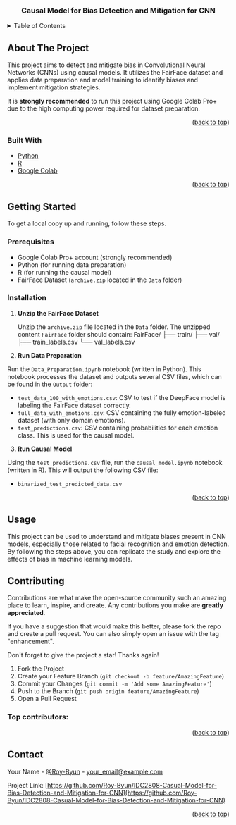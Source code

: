 <!-- Improved compatibility of back to top link: See: https://github.com/othneildrew/Best-README-Template/pull/73 -->

<a id="readme-top"></a>

  <h3 align="center">Causal Model for Bias Detection and Mitigation for CNN</h3>
</div>

<!-- TABLE OF CONTENTS -->
<details>
  <summary>Table of Contents</summary>
  <ol>
    <li>
      <a href="#about-the-project">About The Project</a>
      <ul>
        <li><a href="#built-with">Built With</a></li>
      </ul>
    </li>
    <li>
      <a href="#getting-started">Getting Started</a>
      <ul>
        <li><a href="#prerequisites">Prerequisites</a></li>
        <li><a href="#installation">Installation</a></li>
      </ul>
    </li>
    <li><a href="#usage">Usage</a></li>
    <!-- <li><a href="#roadmap">Roadmap</a></li> -->
    <li><a href="#contributing">Contributing</a></li>
    <li><a href="#license">License</a></li>
    <li><a href="#contact">Contact</a></li>
    <!-- <li><a href="#acknowledgments">Acknowledgments</a></li> -->
  </ol>
</details>

<!-- ABOUT THE PROJECT -->

## About The Project

<!-- [![Product Name Screen Shot][product-screenshot]](https://example.com) -->

This project aims to detect and mitigate bias in Convolutional Neural Networks (CNNs) using causal models. It utilizes the FairFace dataset and applies data preparation and model training to identify biases and implement mitigation strategies.

It is **strongly recommended** to run this project using Google Colab Pro+ due to the high computing power required for dataset preparation.

<p align="right">(<a href="#readme-top">back to top</a>)</p>

### Built With

- [Python](https://www.python.org/)
- [R](https://www.r-project.org/)
- [Google Colab](https://colab.research.google.com/)

<p align="right">(<a href="#readme-top">back to top</a>)</p>

<!-- GETTING STARTED -->

## Getting Started

To get a local copy up and running, follow these steps.

### Prerequisites

- Google Colab Pro+ account (strongly recommended)
- Python (for running data preparation)
- R (for running the causal model)
- FairFace Dataset (`archive.zip` located in the `Data` folder)

### Installation

1. **Unzip the FairFace Dataset**

   Unzip the `archive.zip` file located in the `Data` folder. The unzipped content `FairFace` folder should contain:
   FairFace/
   ├── train/
   ├── val/
   ├── train_labels.csv
   └── val_labels.csv

2. **Run Data Preparation**

Run the `Data_Preparation.ipynb` notebook (written in Python). This notebook processes the dataset and outputs several CSV files, which can be found in the `Output` folder:

- `test_data_100_with_emotions.csv`: CSV to test if the DeepFace model is labeling the FairFace dataset correctly.
- `full_data_with_emotions.csv`: CSV containing the fully emotion-labeled dataset (with only domain emotions).
- `test_predictions.csv`: CSV containing probabilities for each emotion class. This is used for the causal model.

3. **Run Causal Model**

Using the `test_predictions.csv` file, run the `causal_model.ipynb` notebook (written in R). This will output the following CSV file:

- `binarized_test_predicted_data.csv`

<p align="right">(<a href="#readme-top">back to top</a>)</p>

<!-- USAGE EXAMPLES -->

## Usage

This project can be used to understand and mitigate biases present in CNN models, especially those related to facial recognition and emotion detection. By following the steps above, you can replicate the study and explore the effects of bias in machine learning models.

<!-- CONTRIBUTING -->

## Contributing

Contributions are what make the open-source community such an amazing place to learn, inspire, and create. Any contributions you make are **greatly appreciated**.

If you have a suggestion that would make this better, please fork the repo and create a pull request. You can also simply open an issue with the tag "enhancement".

Don't forget to give the project a star! Thanks again!

1. Fork the Project
2. Create your Feature Branch (`git checkout -b feature/AmazingFeature`)
3. Commit your Changes (`git commit -m 'Add some AmazingFeature'`)
4. Push to the Branch (`git push origin feature/AmazingFeature`)
5. Open a Pull Request

### Top contributors:

<a href="https://github.com/Roy-Byun/IDC2808-Casual-Model-for-Bias-Detection-and-Mitigation-for-CNN/graphs/contributors">
</a>

<p align="right">(<a href="#readme-top">back to top</a>)</p>

<!-- LICENSE -->

## Contact

Your Name - [@Roy-Byun](https://github.com/Roy-Byun) - your_email@example.com

Project Link: [https://github.com/Roy-Byun/IDC2808-Casual-Model-for-Bias-Detection-and-Mitigation-for-CNN](https://github.com/Roy-Byun/IDC2808-Casual-Model-for-Bias-Detection-and-Mitigation-for-CNN)

<p align="right">(<a href="#readme-top">back to top</a>)</p>

<!-- ACKNOWLEDGMENTS -->
<!--
## Acknowledgments

* []()
* []()
* []()

<p align="right">(<a href="#readme-top">back to top</a>)</p>
-->

<!-- MARKDOWN LINKS & IMAGES -->
<!-- https://www.markdownguide.org/basic-syntax/#reference-style-links -->
